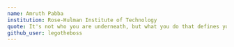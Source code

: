 ```yaml
---
name: Amruth Pabba
institution: Rose-Hulman Institute of Technology
quote: It's not who you are underneath, but what you do that defines your place in the world.
github_user: legotheboss
---
```

